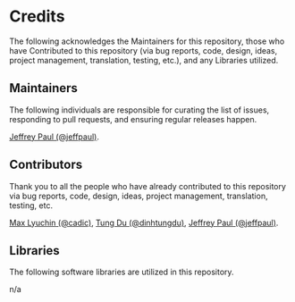 # Credits

The following acknowledges the Maintainers for this repository, those who have Contributed to this repository (via bug reports, code, design, ideas, project management, translation, testing, etc.), and any Libraries utilized.

## Maintainers

The following individuals are responsible for curating the list of issues, responding to pull requests, and ensuring regular releases happen.

[Jeffrey Paul (@jeffpaul)](https://github.com/jeffpaul).

## Contributors

Thank you to all the people who have already contributed to this repository via bug reports, code, design, ideas, project management, translation, testing, etc.

[Max Lyuchin (@cadic)](https://github.com/cadic), [Tung Du (@dinhtungdu)](https://github.com/dinhtungdu), [Jeffrey Paul (@jeffpaul)](https://github.com/jeffpaul).

## Libraries

The following software libraries are utilized in this repository.

n/a
